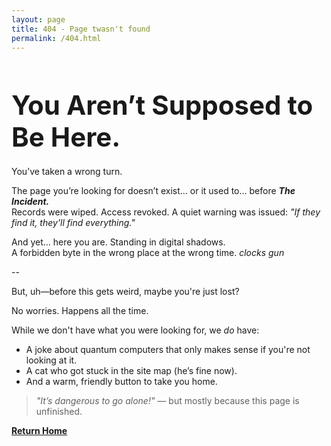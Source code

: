 ```yaml
---
layout: page
title: 404 - Page twasn't found
permalink: /404.html
---
```


<h1 style="font-size: 3em; margin-bottom: 0.5em;">You Aren’t Supposed to Be Here.</h1>


You’ve taken a wrong turn.

The page you’re looking for doesn’t exist… or it used to… before **_The Incident._**  
Records were wiped. Access revoked. A quiet warning was issued: _"If they find it, they’ll find everything."_

And yet… here you are. Standing in digital shadows.  
A forbidden byte in the wrong place at the wrong time. *clocks gun*

--

But, uh—before this gets weird, maybe you're just lost?

No worries. Happens all the time.

While we don't have what you were looking for, we *do* have:

- A joke about quantum computers that only makes sense if you're not looking at it.  
- A cat who got stuck in the site map (he’s fine now).  
- And a warm, friendly button to take you home.

> _"It’s dangerous to go alone!"_ — but mostly because this page is unfinished.


 [**Return Home**](/)


